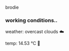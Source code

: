brodie

<!--weather_start-->
### working conditions..

weather: overcast clouds ☁️

temp: 14.53 °C 👕

<!--weather_end-->
